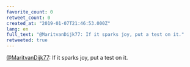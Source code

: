 ```yaml
---
favorite_count: 0
retweet_count: 0
created_at: "2019-01-07T21:46:53.000Z"
lang: en
full_text: "@MaritvanDijk77: If it sparks joy, put a test on it."
retweeted: true
---
```


[@MaritvanDijk77](https://twitter.com/MaritvanDijk77): If it sparks joy, put a
test on it.
